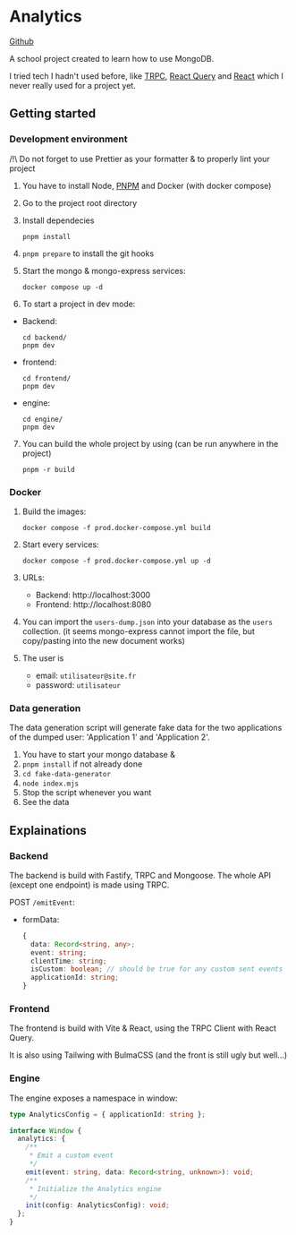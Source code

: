 # Analytics

[Github](https://github.com/Vahelnir/analytics)

A school project created to learn how to use MongoDB.

I tried tech I hadn't used before, like [TRPC](https://github.com/trpc/trpc), [React Query](https://github.com/TanStack/query) and [React](https://github.com/facebook/react/) which I never really used for a project yet.

## Getting started

### Development environment

/!\ Do not forget to use Prettier as your formatter & to properly lint your project

1. You have to install Node, [PNPM](https://pnpm.io/installation) and Docker (with docker compose)
2. Go to the project root directory
3. Install dependecies

   ```shell
   pnpm install
   ```

4. `pnpm prepare` to install the git hooks
5. Start the mongo & mongo-express services:

   ```shell
   docker compose up -d
   ```

6. To start a project in dev mode:

- Backend:

  ```shell
  cd backend/
  pnpm dev
  ```

- frontend:

  ```shell
  cd frontend/
  pnpm dev
  ```

- engine:

  ```shell
  cd engine/
  pnpm dev
  ```

7. You can build the whole project by using (can be run anywhere in the project)

   ```shell
   pnpm -r build
   ```

### Docker

1. Build the images:

   ```shell
   docker compose -f prod.docker-compose.yml build
   ```

2. Start every services:

   ```shell
   docker compose -f prod.docker-compose.yml up -d
   ```

3. URLs:
   - Backend: http://localhost:3000
   - Frontend: http://localhost:8080
4. You can import the `users-dump.json` into your database as the `users` collection. (it seems mongo-express cannot import the file, but copy/pasting into the new document works)
5. The user is
   - email: `utilisateur@site.fr`
   - password: `utilisateur`

### Data generation

The data generation script will generate fake data for the two applications of the dumped user: 'Application 1' and
'Application 2'.

1. You have to start your mongo database &
2. `pnpm install` if not already done
3. `cd fake-data-generator`
4. `node index.mjs`
5. Stop the script whenever you want
6. See the data

## Explainations

### Backend

The backend is build with Fastify, TRPC and Mongoose.
The whole API (except one endpoint) is made using TRPC.

POST `/emitEvent`:

- formData:
  ```ts
  {
    data: Record<string, any>;
    event: string;
    clientTime: string;
    isCustom: boolean; // should be true for any custom sent events
    applicationId: string;
  }
  ```

### Frontend

The frontend is build with Vite & React, using the TRPC Client with React Query.

It is also using Tailwing with BulmaCSS (and the front is
still ugly but well...)

### Engine

The engine exposes a namespace in window:

```ts
type AnalyticsConfig = { applicationId: string };

interface Window {
  analytics: {
    /**
     * Emit a custom event
     */
    emit(event: string, data: Record<string, unknown>): void;
    /**
     * Initialize the Analytics engine
     */
    init(config: AnalyticsConfig): void;
  };
}
```
